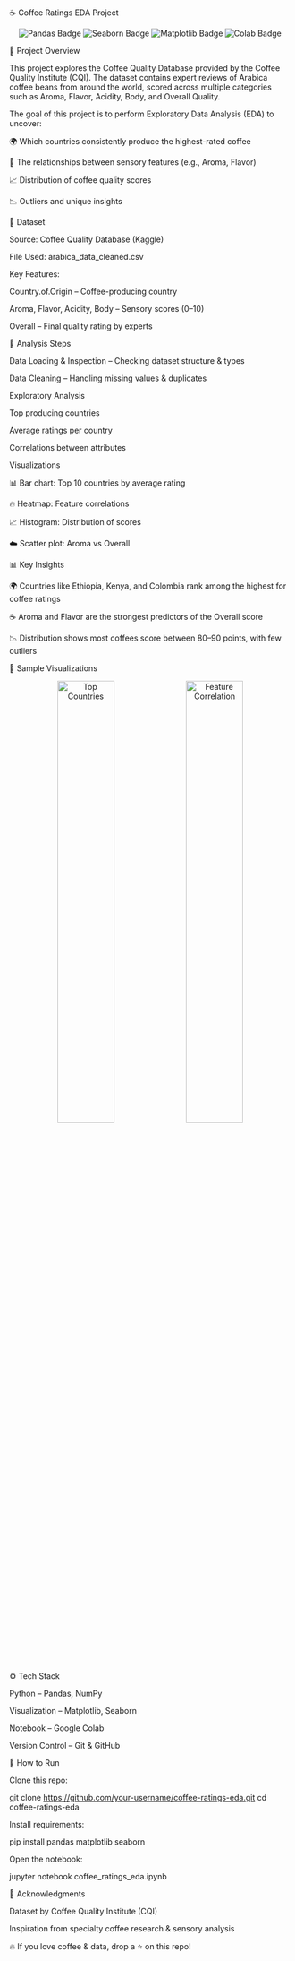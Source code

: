 ☕ Coffee Ratings EDA Project
<p align="center"> <img src="https://img.shields.io/badge/Pandas-Data%20Analysis-blue?logo=pandas" alt="Pandas Badge"/> <img src="https://img.shields.io/badge/Seaborn-Visualization-green?logo=python" alt="Seaborn Badge"/> <img src="https://img.shields.io/badge/Matplotlib-Charts-orange?logo=python" alt="Matplotlib Badge"/> <img src="https://img.shields.io/badge/Google%20Colab-Notebook-yellow?logo=googlecolab" alt="Colab Badge"/> </p>
📖 Project Overview

This project explores the Coffee Quality Database provided by the Coffee Quality Institute (CQI).
The dataset contains expert reviews of Arabica coffee beans from around the world, scored across multiple categories such as Aroma, Flavor, Acidity, Body, and Overall Quality.

The goal of this project is to perform Exploratory Data Analysis (EDA) to uncover:

🌍 Which countries consistently produce the highest-rated coffee

🔗 The relationships between sensory features (e.g., Aroma, Flavor)

📈 Distribution of coffee quality scores

📉 Outliers and unique insights

📂 Dataset

Source: Coffee Quality Database (Kaggle)

File Used: arabica_data_cleaned.csv

Key Features:

Country.of.Origin – Coffee-producing country

Aroma, Flavor, Acidity, Body – Sensory scores (0–10)

Overall – Final quality rating by experts

🔎 Analysis Steps

Data Loading & Inspection – Checking dataset structure & types

Data Cleaning – Handling missing values & duplicates

Exploratory Analysis

Top producing countries

Average ratings per country

Correlations between attributes

Visualizations

📊 Bar chart: Top 10 countries by average rating

🔥 Heatmap: Feature correlations

📈 Histogram: Distribution of scores

☁️ Scatter plot: Aroma vs Overall

📊 Key Insights

🌍 Countries like Ethiopia, Kenya, and Colombia rank among the highest for coffee ratings

☕ Aroma and Flavor are the strongest predictors of the Overall score

📉 Distribution shows most coffees score between 80–90 points, with few outliers

📸 Sample Visualizations
<p align="center"> <img src="plots/top_countries.png" width="45%" alt="Top Countries"> <img src="plots/heatmap.png" width="45%" alt="Feature Correlation"> </p>
⚙️ Tech Stack

Python – Pandas, NumPy

Visualization – Matplotlib, Seaborn

Notebook – Google Colab

Version Control – Git & GitHub

🚀 How to Run

Clone this repo:

git clone https://github.com/your-username/coffee-ratings-eda.git
cd coffee-ratings-eda


Install requirements:

pip install pandas matplotlib seaborn


Open the notebook:

jupyter notebook coffee_ratings_eda.ipynb

🙌 Acknowledgments

Dataset by Coffee Quality Institute (CQI)

Inspiration from specialty coffee research & sensory analysis

🔥 If you love coffee & data, drop a ⭐ on this repo!
